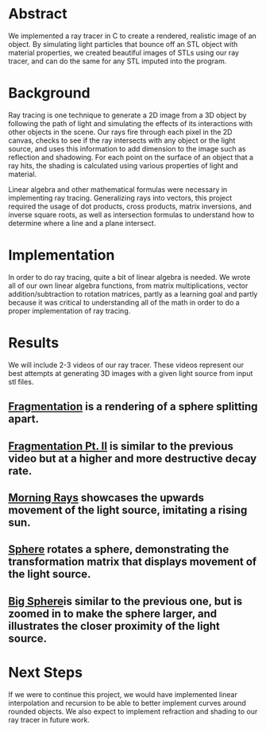# Abstract
We implemented a ray tracer in C to create a rendered, realistic image of an object. By simulating light particles that bounce off an STL object with material properties, we created beautiful images of STLs using our ray tracer, and can do the same for any STL imputed into the program. 

# Background
Ray tracing is one technique to generate a 2D image from a 3D object by following the path of light and simulating the effects of its interactions with other objects in the scene. Our rays fire through each pixel in the 2D canvas, checks to see if the ray intersects with any object or the light source, and uses this information to add dimension to the image such as reflection and shadowing. For each point on the surface of an object that a ray hits, the shading is calculated using various properties of light and material. 

Linear algebra and other mathematical formulas were necessary in implementing ray tracing. Generalizing rays into vectors, this project required the usage of dot products, cross products, matrix inversions, and inverse square roots, as well as intersection formulas to understand how to determine where a line and a plane intersect.

# Implementation
In order to do ray tracing, quite a bit of linear algebra is needed. We wrote all of our own linear algebra functions, from matrix multiplications, vector addition/subtraction to rotation matrices, partly as a learning goal and partly because it was critical to understanding all of the math in order to do a proper implementation of ray tracing. 

# Results
We will include 2-3 videos of our ray tracer. These videos represent our best attempts at generating 3D images with a given light source from input stl files. 

## [Fragmentation](https://github.com/maxschommer/SoftSys_Terminally_Eeeel/blob/master/Work_in_Progress/Video4/a_bit_less_sad_rays.gif) is a rendering of a sphere splitting apart.

## [Fragmentation Pt. II](https://github.com/maxschommer/SoftSys_Terminally_Eeeel/blob/master/Work_in_Progress/Video5/diseased_rays.gif) is similar to the previous video but at a higher and more destructive decay rate.

## [Morning Rays](https://github.com/maxschommer/SoftSys_Terminally_Eeeel/blob/master/Work_in_Progress/Video1/morning_rays.gif) showcases the upwards movement of the light source, imitating a rising sun.

## [Sphere](https://github.com/maxschommer/SoftSys_Terminally_Eeeel/blob/master/Work_in_Progress/Video6/moviefast.gif) rotates a sphere, demonstrating the transformation matrix that displays movement of the light source.

## [Big Sphere](https://github.com/maxschommer/SoftSys_Terminally_Eeeel/blob/master/Work_in_Progress/Video7/sick_rays.gif)is similar to the previous one, but is zoomed in to make the sphere larger, and illustrates the closer proximity of the light source.

# Next Steps
If we were to continue this project, we would have implemented linear interpolation and recursion to be able to better implement curves around rounded objects. We also expect to implement refraction and shading to our ray tracer in future work. 
